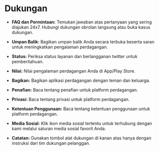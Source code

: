 # **Dukungan**

- **FAQ dan Permintaan:** Temukan jawaban atas pertanyaan yang sering diajukan 24x7. Hubungi dukungan obrolan langsung atau buka kasus dukungan.
- **Umpan Balik:** Bagikan umpan balik Anda secara terbuka beserta saran untuk meningkatkan pengalaman perdagangan.
- **Status:** Periksa status layanan dan berlangganan twitter untuk pemberitahuan.
- **Nilai:** Nilai pengalaman perdagangan Anda di App/Play Store.
- **Bagikan:** Bagikan aplikasi perdagangan dengan teman dan keluarga.
- **Penafian:** Baca tentang penafian untuk platform perdagangan.
- **Privasi:** Baca tentang privasi untuk platform perdagangan.
- **Ketentuan Penggunaan:** Baca tentang ketentuan penggunaan untuk platform perdagangan.
- **Media Sosial:** Klik ikon media sosial tertentu untuk terhubung dengan kami melalui saluran media sosial favorit Anda.

- **Catatan:** Gunakan tombol alat dukungan di kanan atas hanya dengan instruksi dari tim dukungan pelanggan.

